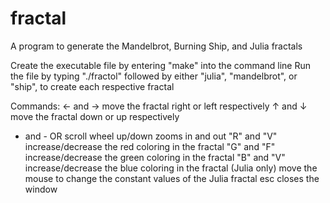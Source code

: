 # fractal
A program to generate the Mandelbrot, Burning Ship, and Julia fractals

Create the executable file by entering "make" into the command line
Run the file by typing "./fractol" followed by either "julia", "mandelbrot", or "ship", to create each respective fractal

Commands:
← and → move the fractal right or left respectively
↑ and ↓ move the fractal down or up respectively
+ and - OR scroll wheel up/down zooms in and out
"R" and "V" increase/decrease the red coloring in the fractal
"G" and "F" increase/decrease the green coloring in the fractal
"B" and "V" increase/decrease the blue coloring in the fractal
(Julia only) move the mouse to change the constant values of the Julia fractal
esc closes the window
